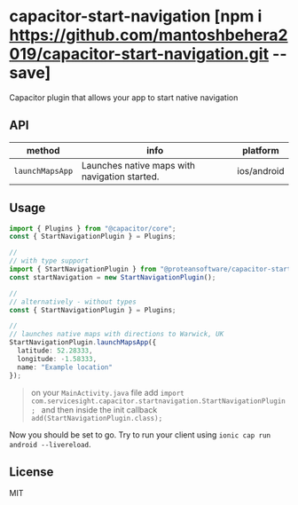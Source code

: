 # capacitor-start-navigation [npm i https://github.com/mantoshbehera2019/capacitor-start-navigation.git --save] 

Capacitor plugin that allows your app to start native navigation


## API

| method            | info                                          | platform    |
| ----------------- | --------------------------------------------- | ----------- |
| `launchMapsApp`     | Launches native maps with navigation started.                        | ios/android |


## Usage

```ts
import { Plugins } from "@capacitor/core";
const { StartNavigationPlugin } = Plugins;

//
// with type support
import { StartNavigationPlugin } from "@proteansoftware/capacitor-start-navigation";
const startNavigation = new StartNavigationPlugin();

//
// alternatively - without types
const { StartNavigationPlugin } = Plugins;

//
// launches native maps with directions to Warwick, UK
StartNavigationPlugin.launchMapsApp({
  latitude: 52.28333,
  longitude: -1.58333,
  name: "Example location"
});

```

> on your `MainActivity.java` file add `import com.servicesight.capacitor.startnavigation.StartNavigationPlugin;
` and then inside the init callback `add(StartNavigationPlugin.class);`

Now you should be set to go. Try to run your client using `ionic cap run android --livereload`.

## License

MIT
